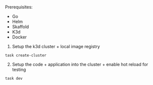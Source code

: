 Prerequisites:
- Go
- Helm
- Skaffold
- K3d
- Docker

1. Setup the k3d cluster + local image registry
```
task create-cluster
```

2. Setup the code + application into the cluster + enable hot reload for testing
```
task dev
```
